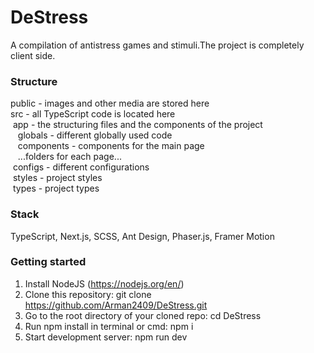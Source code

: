 # DeStress

A compilation of antistress games and stimuli.The project is completely client side.

### Structure
public - images and other media are stored here <br>
src -  all TypeScript code is located here <br>
  &nbsp;app - the structuring files and the components of
   the project <br>
   &nbsp;&nbsp; globals - different globally used code <br>
   &nbsp;&nbsp; components - components for the main page <br>
   &nbsp;&nbsp; ...folders for each page... <br>
  &nbsp;configs - different configurations <br>
  &nbsp;styles - project styles  <br>
  &nbsp;types - project types  <br>


### Stack
TypeScript, Next.js, SCSS, Ant Design, Phaser.js, Framer Motion

### Getting started
1) Install NodeJS (https://nodejs.org/en/)
2) Clone this repository: git clone https://github.com/Arman2409/DeStress.git
3) Go to the root directory of your cloned repo: cd DeStress
4) Run npm install in terminal or cmd: npm i
5) Start development server: npm run dev